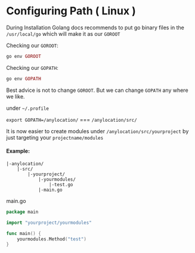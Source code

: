 # Configuring Path ( Linux )

During Installation Golang docs recommends to put go binary files in the `/usr/local/go` which will make it as our `GOROOT`

Checking our `GOROOT`:

```php
go env GOROOT
```

Checking our `GOPATH`:

```php
go env GOPATH
```

Best advice is not to change `GOROOT`. But we can change `GOPATH` any where we like.

under `~/.profile`

`export GOPATH=/anylocation/` === `/anylocation/src/`

It is now easier to create modules under `/anylocation/src/yourproject` by just targeting your `projectname/modules`


#### Example:

```
|-anylocation/
	|-src/
		|-yourproject/
			|-yourmodules/
				|-test.go
			|-main.go
```

main.go
```go
package main

import "yourproject/yourmodules"

func main() {
	yourmodules.Method("test")
}
```


